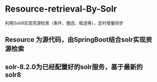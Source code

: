 # Resource-retrieval-By-Solr
利用Solr8实现资源检索（条件、圈选、框选等），定时增量同步

## Resource 为源代码，由SpringBoot结合solr实现资源检索
## solr-8.2.0为已经配置好的solr服务，基于最新的solr8

 
